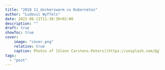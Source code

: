 ```yaml
---
title: "2018 11_dockerswarm vs Kubernetes"
author: "Ludovic Wyffels"
date: 2022-06-11T11:38:38+02:00
description: ""
draft: true
showToc: true
cover:
    image: "cover.png"
    relative: true
    caption: Photos of [Glenn Carstens-Peters](https://unsplash.com/@glenncarstenspeters) on [Unsplash](https://unsplash.com)
tags:
  - "post"
---
```

